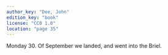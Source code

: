```yaml
---
author_key: "Dee, John"
edition_key: "book"
license: "CC0 1.0"
location: "page 35"
---
```

Monday 30. Of September we landed, and went into the Briel.
